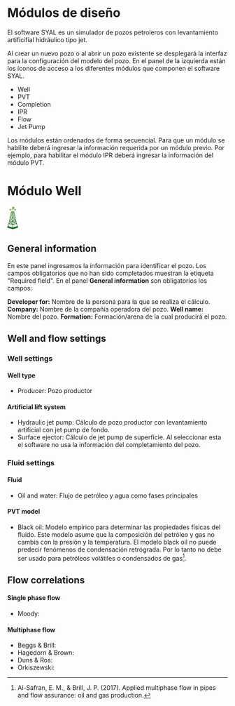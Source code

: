 # Módulos de diseño

El software SYAL es un simulador de pozos petroleros con levantamiento artificifial hidráulico tipo jet.

Al crear un nuevo pozo o al abrir un pozo existente se desplegará la interfaz para la configuración del modelo del pozo. En el panel de la izquierda están los íconos de acceso a los diferentes módulos que componen el software SYAL. 

* Well
* PVT
* Completion
* IPR
* Flow
* Jet Pump
  
Los módulos están ordenados de forma secuencial. Para que un módulo se habilite deberá ingresar la información requerida por un módulo previo. Por ejemplo, para habilitar el módulo IPR deberá ingresar la información del módulo PVT.

# Módulo Well

![Icono well](assets/images/icono-well-flow.png)

## General information

En este panel ingresamos la información para identificar el pozo. Los campos obligatorios que no han sido completados muestran la etiqueta "Required field". En el panel **General information** son obligatorios los campos:

**Developer for:** Nombre de la persona para la que se realiza el cálculo.
**Company:** Nombre de la compañía operadora del pozo.
**Well name:** Nombre del pozo.
**Formation:** Formación/arena de la cual producirá el pozo.

## Well and flow settings

### Well settings

#### Well type

* Producer: Pozo productor
  
#### Artificial lift system

* Hydraulic jet pump: Cálculo de pozo productor con levantamiento artificial con jet pump de fondo.
* Surface ejector: Cálculo de jet pump de superficie. Al seleccionar esta el software no usa la información del completamiento del pozo.
  
### Fluid settings

#### Fluid

* Oil and water: Flujo de petróleo y agua como fases principales
  
#### PVT model

* Black oil: Modelo empírico para determinar las propiedades físicas del fluido. Este modelo asume que la composición del petróleo y gas no cambia con la presión y la temperatura. El modelo black oil no puede predecir fenómenos de condensación retrógrada. Por lo tanto no debe ser usado para petróleos volátiles o condensados de gas[^1].
  
## Flow correlations

#### Single phase flow

* Moody:
  
#### Multiphase flow

* Beggs & Brill:
* Hagedorn & Brown:
* Duns & Ros:
* Orkiszewski:
  

  

[^1]: Al-Safran, E. M., & Brill, J. P. (2017). Applied multiphase flow in pipes and flow assurance: oil and gas production.





